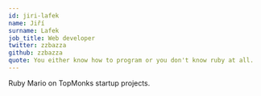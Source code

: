 ```yaml
---
id: jiri-lafek
name: Jiří
surname: Lafek
job_title: Web developer
twitter: zzbazza
github: zzbazza
quote: You either know how to program or you don't know ruby at all.
---
```


Ruby Mario on TopMonks startup projects.
